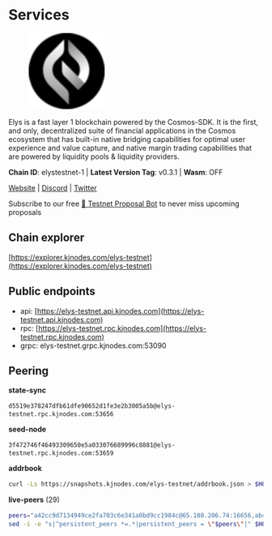 # Services

<figure><img src="https://raw.githubusercontent.com/kj89/cosmos-images/main/logos/elys.png" width="150" alt=""><figcaption></figcaption></figure>

Elys is a fast layer 1 blockchain powered by the Cosmos-SDK.  It is the first, and only, decentralized suite of financial  applications in the Cosmos ecosystem that has built-in native  bridging capabilities for optimal user experience and value  capture, and native margin trading capabilities that are  powered by liquidity pools & liquidity providers.

**Chain ID**: elystestnet-1 | **Latest Version Tag**: v0.3.1 | **Wasm**: OFF

[Website](https://elys.network) | [Discord](https://discord.gg/R9Gr6Vh7vC) | [Twitter](https://twitter.com/elys_network)



Subscribe to our free [🤖 Testnet Proposal Bot](https://t.me/kjnodes_testnet_proposal_bot) to never miss upcoming proposals


## Chain explorer
[https://explorer.kjnodes.com/elys-testnet](https://explorer.kjnodes.com/elys-testnet)

## Public endpoints

* api: [https://elys-testnet.api.kjnodes.com](https://elys-testnet.api.kjnodes.com)
* rpc: [https://elys-testnet.rpc.kjnodes.com](https://elys-testnet.rpc.kjnodes.com)
* grpc: elys-testnet.grpc.kjnodes.com:53090

## Peering

**state-sync**

```text
d5519e378247dfb61dfe90652d1fe3e2b3005a5b@elys-testnet.rpc.kjnodes.com:53656
```

**seed-node**

```text
3f472746f46493309650e5a033076689996c8881@elys-testnet.rpc.kjnodes.com:53659
```

**addrbook**
```bash
curl -Ls https://snapshots.kjnodes.com/elys-testnet/addrbook.json > $HOME/.elys/config/addrbook.json
```

**live-peers** (29)
```bash
peers="a42cc9d7134949ce2fa703c6e341a0bd9cc1984c@65.108.206.74:16656,ab4068efcb0e1401ff1b08f9269fa88151a640c0@154.12.229.78:26656,00c65e06302fb35a1064d9aa4e528aaf98925aa8@65.108.105.48:22056,b06c8ad5bb82d577acd0060242e225980db88377@65.108.225.70:26656,04fe647234dc6f180783ded240ac4d023f5bfe55@170.64.174.128:21956,8aa0021c45a64f736e2192f5e520c768bc9fbae2@164.90.208.52:26656,587e0c84a487b2e0782e5d9b80ded838db9512b9@78.110.161.68:26656,fed5ba77a69a4e75f44588f794999e9ca0c6b440@45.67.217.22:21956,1cd3163afca4ad48949afdf6f18133fd3181e303@65.108.40.46:57656,8cc16cba9ccb2e1a555acb29bf53a9198ecae7ce@209.126.2.211:53656,cdf9ae8529aa00e6e6703b28f3dcfdd37e07b27c@37.187.154.66:26656,d986a31287d999efa5f7962d363cec25de6c45e0@65.21.134.243:26675,b311e76cf8f66f52d144e1640471d49845c71ff9@108.175.1.36:21956,89c4d6fa66c4e4517742e564cd6ba1532496fd43@65.108.108.52:32656,72de6c7078b16e378e28b44337568c33e5241953@159.65.82.47:38656,f64d9f82cc0ed53377d362fc648b959f6aa426dd@75.119.154.0:21956,734a87b41a015faf59a7d6266deea190421476c2@95.217.160.243:26656,3f30f68cb08e4dae5dd76c5ce77e6e1a15084346@212.95.51.215:56656,5c2a752c9b1952dbed075c56c600c3a79b58c395@178.211.139.77:27296,ae22b82b1dc34fa0b1a64854168692310f562136@198.27.74.140:26656,79416b9dc2114b8246bf73aab6540bc55669a533@154.53.57.227:26656,0ea4e8352215aad85ff33a20a3bf4acf49070662@64.226.117.34:21956,e4b07652c318b08357e5796431982169789ce2c5@159.65.32.10:21956,1092d9a9508053d6936661ebc5708d0d8d360e3e@193.26.159.34:10656,fec2dfd0a7e0e174e90755eb60c750f5ccc43b40@199.175.98.115:53656,78aa6b222ae1f619bef03a9d98cb958dfcccc3a8@46.4.5.45:22056,a346d8325a9c3cd40e32236eb6de031d1a2d895e@95.217.107.96:26156,3174bb06e87392c74ad65a80c42feed816366a84@68.183.210.88:21956,85f34862d3195daaeb6853369bd0439ed1804e8a@159.89.27.173:21956"
sed -i -e "s|^persistent_peers *=.*|persistent_peers = \"$peers\"|" $HOME/.elys/config/config.toml
```
